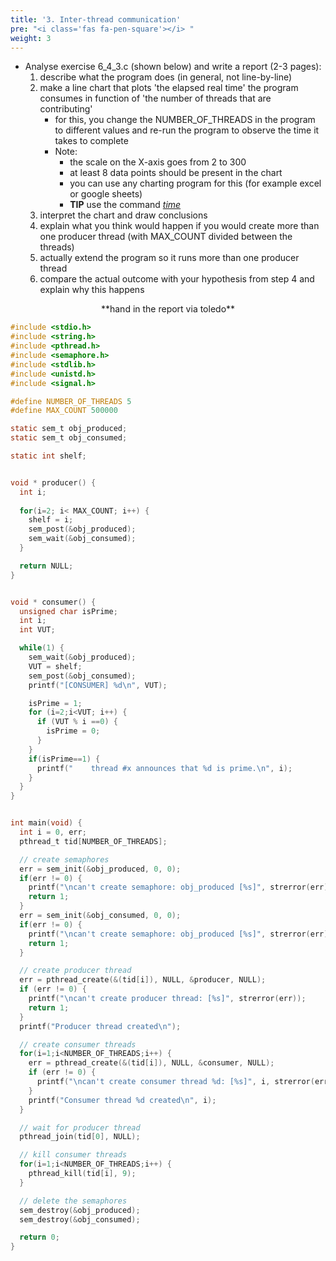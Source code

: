 ```yaml
---
title: '3. Inter-thread communication'
pre: "<i class='fas fa-pen-square'></i> "
weight: 3
---
```



* Analyse exercise 6_4_3.c (shown below) and write a report (2-3 pages):
  1. describe what the program does (in general, not line-by-line)
  2. make a line chart that plots 'the elapsed real time' the program consumes in function of 'the number of threads that are contributing'
      * for this, you change the NUMBER_OF_THREADS in the program to different values and re-run the program to observe the time it takes to complete
      * Note:
        * the scale on the X-axis goes from 2 to 300
        * at least 8 data points should be present in the chart
        * you can use any charting program for this (for example excel or google sheets)
        * **TIP** use the command [*time*](https://linux.die.net/man/1/time)
  3. interpret the chart and draw conclusions
  4. explain what you think would happen if you would create more than one producer thread (with MAX_COUNT divided between the threads)
  5. actually extend the program so it runs more than one producer thread
  6. compare the actual outcome with your hypothesis from step 4 and explain why this happens

<center>**hand in the report via toledo**</center>

```C
#include <stdio.h>
#include <string.h>
#include <pthread.h>
#include <semaphore.h> 
#include <stdlib.h>
#include <unistd.h>
#include <signal.h>

#define NUMBER_OF_THREADS 5
#define MAX_COUNT 500000

static sem_t obj_produced;
static sem_t obj_consumed;

static int shelf;


void * producer() {
  int i;
  
  for(i=2; i< MAX_COUNT; i++) {
    shelf = i;
    sem_post(&obj_produced);
    sem_wait(&obj_consumed);
  }

  return NULL;
}


void * consumer() {
  unsigned char isPrime;
  int i;
  int VUT;

  while(1) {
    sem_wait(&obj_produced);
    VUT = shelf;
    sem_post(&obj_consumed);
    printf("[CONSUMER] %d\n", VUT);

    isPrime = 1;
    for (i=2;i<VUT; i++) {
      if (VUT % i ==0) {
        isPrime = 0;
      }
    }
    if(isPrime==1) {
      printf("    thread #x announces that %d is prime.\n", i);
    }
  }
}


int main(void) {
  int i = 0, err;
  pthread_t tid[NUMBER_OF_THREADS];

  // create semaphores
  err = sem_init(&obj_produced, 0, 0);
  if(err != 0) {
    printf("\ncan't create semaphore: obj_produced [%s]", strerror(err));
    return 1;
  }
  err = sem_init(&obj_consumed, 0, 0);
  if(err != 0) {
    printf("\ncan't create semaphore: obj_produced [%s]", strerror(err));
    return 1;
  }

  // create producer thread
  err = pthread_create(&(tid[i]), NULL, &producer, NULL);
  if (err != 0) {
    printf("\ncan't create producer thread: [%s]", strerror(err));
    return 1;
  } 
  printf("Producer thread created\n");

  // create consumer threads
  for(i=1;i<NUMBER_OF_THREADS;i++) {
    err = pthread_create(&(tid[i]), NULL, &consumer, NULL);
    if (err != 0) {
      printf("\ncan't create consumer thread %d: [%s]", i, strerror(err));
    }
    printf("Consumer thread %d created\n", i);
  }

  // wait for producer thread
  pthread_join(tid[0], NULL);

  // kill consumer threads 
  for(i=1;i<NUMBER_OF_THREADS;i++) {
    pthread_kill(tid[i], 9);
  }

  // delete the semaphores
  sem_destroy(&obj_produced);
  sem_destroy(&obj_consumed);

  return 0;
}

```
